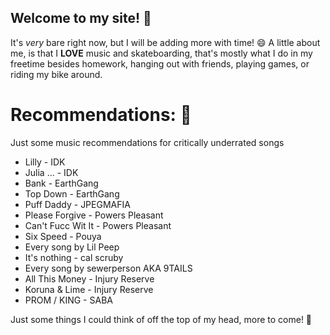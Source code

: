 ## Welcome to my site! :cowboy_hat_face:
It's *very* bare right now, but I will be adding more with time! :smile:
A little about me, is that I **LOVE** music and skateboarding, that's mostly what I do in my freetime
besides homework, hanging out with friends, playing games, or riding my bike around.

# Recommendations: :musical_note:
Just some music recommendations for critically underrated songs
* Lilly - IDK
* Julia ... - IDK
* Bank - EarthGang
* Top Down - EarthGang
* Puff Daddy - JPEGMAFIA
* Please Forgive - Powers Pleasant
* Can't Fucc Wit It - Powers Pleasant
* Six Speed - Pouya
* Every song by Lil Peep
* It's nothing - cal scruby
* Every song by sewerperson AKA 9TAILS
* All This Money - Injury Reserve
* Koruna & Lime - Injury Reserve
* PROM / KING - SABA

Just some things I could think of off the top of my head, more to come! :musical_score:

